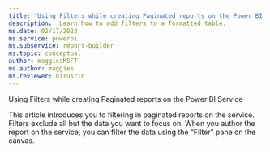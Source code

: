 ```yaml
---
title: "Using Filters while creating Paginated reports on the Power BI Service | Microsoft Docs"
description:  Learn how to add filters to a formatted table.
ms.date: 02/17/2023
ms.service: powerbi 
ms.subservice: report-builder
ms.topic: conceptual
author: maggiesMSFT
ms.author: maggies
ms.reviewer: nirusrin
---
```


Using Filters while creating Paginated reports on the Power BI Service

This article introduces you to filtering in paginated reports on the service.  Filters exclude all but the data you want to focus on. When you author the report on the service, you can filter the data using the “Filter” pane on the canvas.

